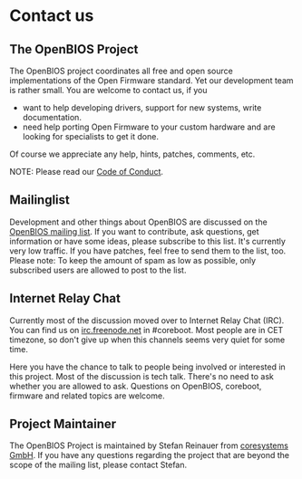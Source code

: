 # Contact us

## The OpenBIOS Project

The OpenBIOS project coordinates all free and open source implementations
of the Open Firmware standard. Yet our development team is rather
small. You are welcome to contact us, if you

- want to help developing drivers, support for new systems, write
  documentation.
- need help porting Open Firmware to your custom hardware and are
  looking for specialists to get it done.

Of course we appreciate any help, hints, patches, comments, etc.

NOTE: Please read our [Code of Conduct](Code_of_Conduct).

## Mailinglist

Development and other things about OpenBIOS are discussed on the
[OpenBIOS mailing list](Mailinglist). If you want to
contribute, ask questions, get information or have some ideas, please
subscribe to this list. It's currently very low traffic. If you have
patches, feel free to send them to the list, too. Please note: To keep
the amount of spam as low as possible, only subscribed users are allowed
to post to the list.

## Internet Relay Chat

Currently most of the discussion moved over to Internet Relay Chat
(IRC). You can find us on [irc.freenode.net](http://www.freenode.net/)
in \#coreboot. Most people are in CET timezone, so don't give up when
this channels seems very quiet for some time.

Here you have the chance to talk to people being involved or interested
in this project. Most of the discussion is tech talk. There's no need to
ask whether you are allowed to ask. Questions on OpenBIOS, coreboot,
firmware and related topics are welcome.

## Project Maintainer

The OpenBIOS Project is maintained by Stefan Reinauer from [coresystems
GmbH](http://www.coresystems.de). If you have any questions regarding
the project that are beyond the scope of the mailing list, please
contact Stefan.
